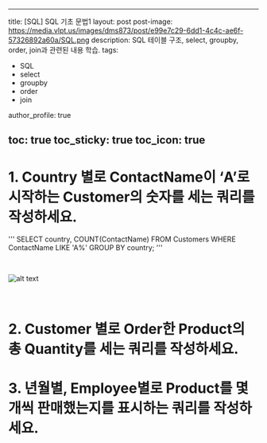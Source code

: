 
---
title: [SQL] SQL 기초 문법1
layout: post
post-image: https://media.vlpt.us/images/dms873/post/e99e7c29-6dd1-4c4c-ae6f-57326892a60a/SQL.png
description: SQL 테이블 구조, select, groupby, order, join과 관련된 내용 학습.
tags:
- SQL
- select
- groupby
- order
- join

author_profile: true

toc: true
toc_sticky: true
toc_icon: true
---

# 1. Country 별로 ContactName이 ‘A’로 시작하는 Customer의 숫자를 세는 쿼리를 작성하세요.

''' SELECT country,
    COUNT(ContactName) FROM Customers
    WHERE ContactName LIKE 'A%'
    GROUP BY country; '''

<br>

![alt text](/assets/images//SQL_practice1/1.png)

<br>

# 2. Customer 별로 Order한 Product의 총 Quantity를 세는 쿼리를 작성하세요.



# 3. 년월별, Employee별로 Product를 몇 개씩 판매했는지를 표시하는 쿼리를 작성하세요.